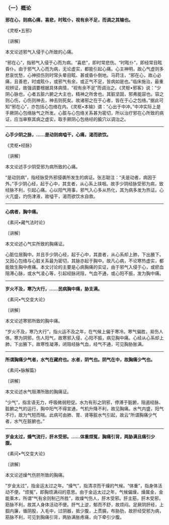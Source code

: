 ### （一）概论

**邪在心，则病心痛，喜悲，时眩仆，视有余不足，而调之其输也。**

​《灵枢•五邪》

〔讲解〕

本文论述邪气入侵于心所致的心痛。

“邪在心”，指邪气入侵于心而为病。“喜悲”，即时常悲伤。“时眩仆”，即经常目眩昏仆。由于邪气入心而为病，无论虚实，都能引起心痛。心主神明，故心气虚则多悲哀忧愁，心神损伤则时常头晕目眩、甚或昏仆倒地。马莳注，“邪在心，故心必痛，且善悲，时或眩仆，或邪气有余，或正气不足，皆病如是也。”临床施治，最重视辨证，故强调要根据具体病情，“视有余不足”而调治之。《灵枢•邪客》说：“少阴心脉也，心者五脏六腑之大主也，精神之所舍也。其脏坚固，邪弗能容也。容之则心伤，心伤则神去，神去则死矣。故诸邪之在于心者，皆在于心之包络。”据此可知“邪在心”，亦包括心包络在内。《灵枢•本输》谓：“心出于中冲。”中冲实际上是手厥阴心包络脉气之所发。心脏与心包络关系甚为密切，所以治疗邪在心所致的病证，应当审察其病之虚实，取手厥阴心包络经的腧穴以调治之。

* * *

**心手少阴之脉，……是动则病嗌干，心痛，渴而欲饮。**

​《灵枢•经脉》

〔讲解〕

本文论述手少阴受邪为病所致的心痛。

“是动则病”，指经脉受外邪侵袭所发生的病证。张志聪注：“夫是动者，病因于外。”手少阴心经，起于心中，其支者，从心系上挟咽。故手少阴经脉受邪为病，致经脉不利，引起心痛。心以阳气用事，邪气入心多从热化，其为病多发为热证。心火亢盛，灼伤津液，故嗌干，渴而欲饮水自救。

* * *

**心病者，胸中痛。**

​《素问•藏气法时论》

〔讲解〕

本文论述心气实所致的胸痛证。

心脏位居胸中。并且手少阴心经，起于心中，其直者，从心系却上肺，下出腋下。又因心包络与心脏关系最为密切，其脉亦起于胸中。故凡心病，不论寒热虚实，都能致生胸中疼痛。本文讨论的主要是心病胸痛的实证，由于邪气入侵于心，或瘀血阻滞心脉，或水气凌心等，引起经脉闭阻，气血不通，或心阳不振，发为胸中痛。

* * *

**岁火不及，寒乃大行，……民病胸中痛，胁支满。**

​《素问•气交变大论》

〔讲解〕

本文论述寒邪所致的胸中痛。

“岁火不及，寒乃大行”，指火运不及之年，在气候上偏于寒冷。寒气偏胜，易伤人体。寒为阴邪，伤人阳气，故寒邪入侵，心阳不振，病见胸中痛。心经从心系却上肺，下出腋下，故寒性凝滞，闭阻经脉气血，经气不通，可见胸胁胀满。

* * *

**所谓胸痛少气者，水气在藏府也。水者，阴气也。阴气在中，故胸痛少气也。**

​《素问•脉解篇》

〔讲解〕

本文论述水气阻滞所致的胸痛证。

“少气”，指言语无力，呼吸微弱短促。水为有形之阴邪，停滞于脏腑，阻遏经脉、脏腑之气的运行，胸中阳气不得宣通，气机升降不利，故见胸痛。水气内盛，阳气不行，故为气短而喘。此病可由肺、胃、肾等脏水气引起，故云“所谓胸痛少气者，水气在脏腑也。”

* * *

**岁金太过，燥气流行，肝木受邪。……体重烦冤，胸痛引背，两胁满且痛引少腹。**

​《素问•气交变大论》

〔讲解〕

本文论述燥气伤肝所致的胸痛。

“岁金太过”，指金运太过之年。“燥气”，指清凉而干燥的气候。“体重”，指身体活动不便。“烦冤”，即胸烦满闷的意思。由于金运太过之年，气候偏燥，燥属金，金能乘木，所谓“气有余则制己所胜”，故燥气伤人，肝木受邪。肝主筋，肝木受邪，筋脉不利，故其人身体活动不便。肝气上逆，郁而不舒，故烦闷。足厥阴肝经，上腘内廉，循阴股，入毛中，过阴器，抵少腹，上贯膈，布胁肋，故肝经受邪为病，筋脉不利，可见到胸痛引背，两胁满胀疼痛，向下牵引少腹。

